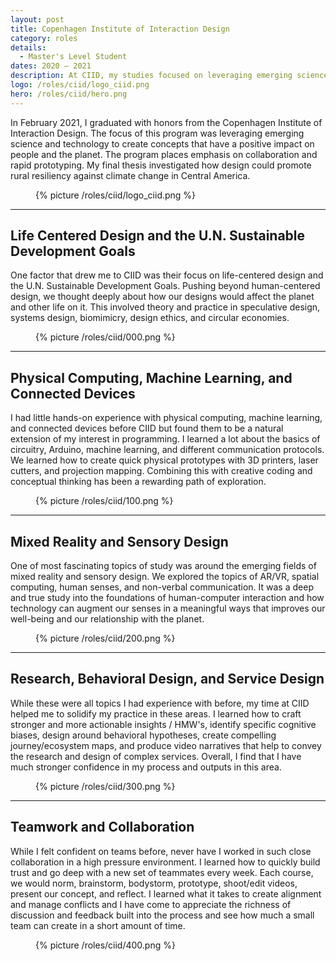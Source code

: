 ```yaml
---
layout: post
title: Copenhagen Institute of Interaction Design
category: roles
details:
  - Master's Level Student
dates: 2020 – 2021
description: At CIID, my studies focused on leveraging emerging science and technology to create compelling concepts with a positive impact on people and the planet. The program placed a heavy emphasis on collaboration and rapid prototyping.
logo: /roles/ciid/logo_ciid.png
hero: /roles/ciid/hero.png
---
```


<div class="row">
	<div class="col-md-6" markdown="1">

In February 2021, I graduated with honors from the Copenhagen Institute of Interaction Design. The focus of this program was leveraging emerging science and technology to create concepts that have a positive impact on people and the planet. The program places emphasis on collaboration and rapid prototyping. My final thesis investigated how design could promote rural resiliency against climate change in Central America.
		
</div>
  <div class="col-md-4 col-md-offset-2">
    <figure class="figure--no-round">
      {% picture /roles/ciid/logo_ciid.png %}
    </figure>
  </div>
</div>

---

<div class="row">
<div class="col-md-5" markdown="1">

## Life Centered Design and the U.N. Sustainable Development Goals
		
</div>
<div class="col-md-6 col-md-offset-1" markdown="1">

One factor that drew me to CIID was their focus on life-centered design and the U.N. Sustainable Development Goals. Pushing beyond human-centered design, we thought deeply about how our designs would affect the planet and other life on it. This involved theory and practice in speculative design, systems design, biomimicry, design ethics, and circular economies.

</div>
</div>

<figure class="figure--no-round">
  {% picture /roles/ciid/000.png %}
</figure>

---

<div class="row">
<div class="col-md-5" markdown="1">

## Physical Computing, Machine Learning, and Connected Devices
    
</div>
<div class="col-md-6 col-md-offset-1" markdown="1">

I had little hands-on experience with physical computing, machine learning, and connected devices before CIID but found them to be a natural extension of my interest in programming. I learned a lot about the basics of circuitry, Arduino, machine learning, and different communication protocols. We learned how to create quick physical prototypes with 3D printers, laser cutters, and projection mapping. Combining this with creative coding and conceptual thinking has been a rewarding path of exploration.

</div>
</div>

<figure class="figure--no-round">
  {% picture /roles/ciid/100.png %}
</figure>

---

<div class="row">
<div class="col-md-5" markdown="1">

## Mixed Reality and Sensory Design
    
</div>
<div class="col-md-6 col-md-offset-1" markdown="1">

One of most fascinating topics of study was around the emerging fields of mixed reality and sensory design. We explored the topics of AR/VR, spatial computing, human senses, and non-verbal communication. It was a deep and true study into the foundations of human-computer interaction and how technology can augment our senses in a meaningful ways that improves our well-being and our relationship with the planet.

</div>
</div>

<figure class="figure--no-round">
  {% picture /roles/ciid/200.png %}
</figure>

---

<div class="row">
<div class="col-md-5" markdown="1">

## Research, Behavioral Design, and Service Design
    
</div>
<div class="col-md-6 col-md-offset-1" markdown="1">

While these were all topics I had experience with before, my time at CIID helped me to solidify my practice in these areas. I learned how to craft stronger and more actionable insights / HMW's, identify specific cognitive biases, design around behavioral hypotheses, create compelling journey/ecosystem maps, and produce video narratives that help to convey the research and design of complex services. Overall, I find that I have much stronger confidence in my process and outputs in this area.

</div>
</div>

<figure class="figure--no-round">
  {% picture /roles/ciid/300.png %}
</figure>

---

<div class="row">
<div class="col-md-5" markdown="1">

## Teamwork and Collaboration
    
</div>
<div class="col-md-6 col-md-offset-1" markdown="1">

While I felt confident on teams before, never have I worked in such close collaboration in a high pressure environment. I learned how to quickly build trust and go deep with a new set of teammates every week. Each course, we would norm, brainstorm, bodystorm, prototype, shoot/edit videos, present our concept, and reflect. I learned what it takes to create alignment and manage conflicts and I have come to appreciate the richness of discussion and feedback built into the process and see how much a small team can create in a short amount of time.

</div>
</div>

<figure class="figure--no-round">
  {% picture /roles/ciid/400.png %}
</figure>
